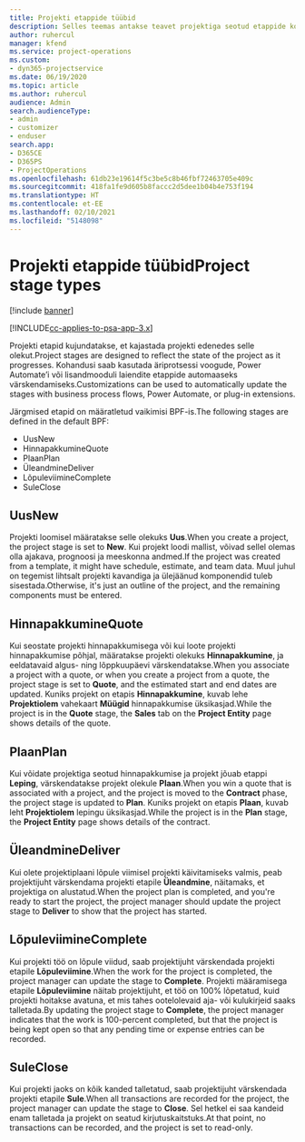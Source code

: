 ```yaml
---
title: Projekti etappide tüübid
description: Selles teemas antakse teavet projektiga seotud etappide kohta.
author: ruhercul
manager: kfend
ms.service: project-operations
ms.custom:
- dyn365-projectservice
ms.date: 06/19/2020
ms.topic: article
ms.author: ruhercul
audience: Admin
search.audienceType:
- admin
- customizer
- enduser
search.app:
- D365CE
- D365PS
- ProjectOperations
ms.openlocfilehash: 61db23e19614f5c3be5c8b46fbf72463705e409c
ms.sourcegitcommit: 418fa1fe9d605b8faccc2d5dee1b04b4e753f194
ms.translationtype: HT
ms.contentlocale: et-EE
ms.lasthandoff: 02/10/2021
ms.locfileid: "5148098"
---
```

# <a name="project-stage-types"></a><span data-ttu-id="09bbd-103">Projekti etappide tüübid</span><span class="sxs-lookup"><span data-stu-id="09bbd-103">Project stage types</span></span> 

[!include [banner](../includes/psa-now-project-operations.md)]

[!INCLUDE[cc-applies-to-psa-app-3.x](../includes/cc-applies-to-psa-app-3x.md)]

<span data-ttu-id="09bbd-104">Projekti etapid kujundatakse, et kajastada projekti edenedes selle olekut.</span><span class="sxs-lookup"><span data-stu-id="09bbd-104">Project stages are designed to reflect the state of the project as it progresses.</span></span> <span data-ttu-id="09bbd-105">Kohandusi saab kasutada äriprotsessi voogude, Power Automate’i või lisandmooduli laiendite etappide automaaseks värskendamiseks.</span><span class="sxs-lookup"><span data-stu-id="09bbd-105">Customizations can be used to automatically update the stages with business process flows, Power Automate, or plug-in extensions.</span></span>

<span data-ttu-id="09bbd-106">Järgmised etapid on määratletud vaikimisi BPF-is.</span><span class="sxs-lookup"><span data-stu-id="09bbd-106">The following stages are defined in the default BPF:</span></span>

- <span data-ttu-id="09bbd-107">Uus</span><span class="sxs-lookup"><span data-stu-id="09bbd-107">New</span></span>
- <span data-ttu-id="09bbd-108">Hinnapakkumine</span><span class="sxs-lookup"><span data-stu-id="09bbd-108">Quote</span></span>
- <span data-ttu-id="09bbd-109">Plaan</span><span class="sxs-lookup"><span data-stu-id="09bbd-109">Plan</span></span>
- <span data-ttu-id="09bbd-110">Üleandmine</span><span class="sxs-lookup"><span data-stu-id="09bbd-110">Deliver</span></span>
- <span data-ttu-id="09bbd-111">Lõpuleviimine</span><span class="sxs-lookup"><span data-stu-id="09bbd-111">Complete</span></span>
- <span data-ttu-id="09bbd-112">Sule</span><span class="sxs-lookup"><span data-stu-id="09bbd-112">Close</span></span> 

## <a name="new"></a><span data-ttu-id="09bbd-113">Uus</span><span class="sxs-lookup"><span data-stu-id="09bbd-113">New</span></span>

<span data-ttu-id="09bbd-114">Projekti loomisel määratakse selle olekuks **Uus**.</span><span class="sxs-lookup"><span data-stu-id="09bbd-114">When you create a project, the project stage is set to **New**.</span></span> <span data-ttu-id="09bbd-115">Kui projekt loodi mallist, võivad sellel olemas olla ajakava, prognoosi ja meeskonna andmed.</span><span class="sxs-lookup"><span data-stu-id="09bbd-115">If the project was created from a template, it might have schedule, estimate, and team data.</span></span> <span data-ttu-id="09bbd-116">Muul juhul on tegemist lihtsalt projekti kavandiga ja ülejäänud komponendid tuleb sisestada.</span><span class="sxs-lookup"><span data-stu-id="09bbd-116">Otherwise, it's just an outline of the project, and the remaining components must be entered.</span></span>

## <a name="quote"></a><span data-ttu-id="09bbd-117">Hinnapakkumine</span><span class="sxs-lookup"><span data-stu-id="09bbd-117">Quote</span></span>

<span data-ttu-id="09bbd-118">Kui seostate projekti hinnapakkumisega või kui loote projekti hinnapakkumise põhjal, määratakse projekti olekuks **Hinnapakkumine**, ja eeldatavaid algus- ning lõppkuupäevi värskendatakse.</span><span class="sxs-lookup"><span data-stu-id="09bbd-118">When you associate a project with a quote, or when you create a project from a quote, the project stage is set to **Quote**, and the estimated start and end dates are updated.</span></span> <span data-ttu-id="09bbd-119">Kuniks projekt on etapis **Hinnapakkumine**, kuvab lehe **Projektiolem** vahekaart **Müügid** hinnapakkumise üksikasjad.</span><span class="sxs-lookup"><span data-stu-id="09bbd-119">While the project is in the **Quote** stage, the **Sales** tab on the **Project Entity** page shows details of the quote.</span></span>

## <a name="plan"></a><span data-ttu-id="09bbd-120">Plaan</span><span class="sxs-lookup"><span data-stu-id="09bbd-120">Plan</span></span>

<span data-ttu-id="09bbd-121">Kui võidate projektiga seotud hinnapakkumise ja projekt jõuab etappi **Leping**, värskendatakse projekt olekule **Plaan**.</span><span class="sxs-lookup"><span data-stu-id="09bbd-121">When you win a quote that is associated with a project, and the project is moved to the **Contract** phase, the project stage is updated to **Plan**.</span></span> <span data-ttu-id="09bbd-122">Kuniks projekt on etapis **Plaan**, kuvab leht **Projektiolem** lepingu üksikasjad.</span><span class="sxs-lookup"><span data-stu-id="09bbd-122">While the project is in the **Plan** stage, the **Project Entity** page shows details of the contract.</span></span>

## <a name="deliver"></a><span data-ttu-id="09bbd-123">Üleandmine</span><span class="sxs-lookup"><span data-stu-id="09bbd-123">Deliver</span></span>

<span data-ttu-id="09bbd-124">Kui olete projektiplaani lõpule viimisel projekti käivitamiseks valmis, peab projektijuht värskendama projekti etapile **Üleandmine**, näitamaks, et projektiga on alustatud.</span><span class="sxs-lookup"><span data-stu-id="09bbd-124">When the project plan is completed, and you're ready to start the project, the project manager should update the project stage to **Deliver** to show that the project has started.</span></span>

## <a name="complete"></a><span data-ttu-id="09bbd-125">Lõpuleviimine</span><span class="sxs-lookup"><span data-stu-id="09bbd-125">Complete</span></span> 

<span data-ttu-id="09bbd-126">Kui projekti töö on lõpule viidud, saab projektijuht värskendada projekti etapile **Lõpuleviimine**.</span><span class="sxs-lookup"><span data-stu-id="09bbd-126">When the work for the project is completed, the project manager can update the stage to **Complete**.</span></span> <span data-ttu-id="09bbd-127">Projekti määramisega etapile **Lõpuleviimine** näitab projektijuht, et töö on 100% lõpetatud, kuid projekti hoitakse avatuna, et mis tahes ootelolevaid aja- või kulukirjeid saaks talletada.</span><span class="sxs-lookup"><span data-stu-id="09bbd-127">By updating the project stage to **Complete**, the project manager indicates that the work is 100-percent completed, but that the project is being kept open so that any pending time or expense entries can be recorded.</span></span>

## <a name="close"></a><span data-ttu-id="09bbd-128">Sule</span><span class="sxs-lookup"><span data-stu-id="09bbd-128">Close</span></span>

<span data-ttu-id="09bbd-129">Kui projekti jaoks on kõik kanded talletatud, saab projektijuht värskendada projekti etapile **Sule**.</span><span class="sxs-lookup"><span data-stu-id="09bbd-129">When all transactions are recorded for the project, the project manager can update the stage to **Close**.</span></span> <span data-ttu-id="09bbd-130">Sel hetkel ei saa kandeid enam talletada ja projekt on seatud kirjutuskaitstuks.</span><span class="sxs-lookup"><span data-stu-id="09bbd-130">At that point, no transactions can be recorded, and the project is set to read-only.</span></span>
